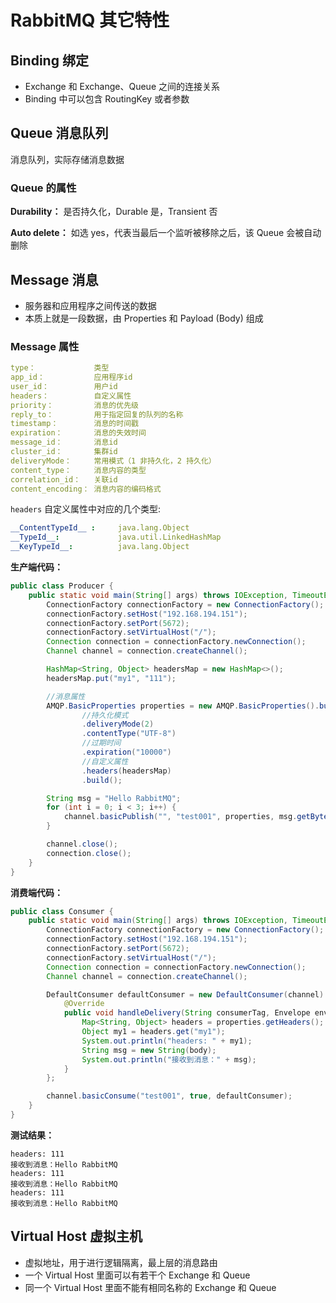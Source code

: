 # RabbitMQ 其它特性

## Binding 绑定

- Exchange 和 Exchange、Queue 之间的连接关系
- Binding 中可以包含 RoutingKey 或者参数

## Queue 消息队列

消息队列，实际存储消息数据

### Queue 的属性

**Durability：** 是否持久化，Durable 是，Transient 否

**Auto delete：** 如选 yes，代表当最后一个监听被移除之后，该 Queue 会被自动删除

## Message 消息

- 服务器和应用程序之间传送的数据
- 本质上就是一段数据，由 Properties 和 Payload (Body) 组成

### Message 属性

```yml
type：             类型
app_id：           应用程序id
user_id：          用户id
headers：          自定义属性
priority：         消息的优先级
reply_to：         用于指定回复的队列的名称
timestamp：        消息的时间戳
expiration：       消息的失效时间
message_id：       消息id
cluster_id：       集群id
deliveryMode：     常用模式（1 非持久化，2 持久化）
content_type：     消息内容的类型
correlation_id：   关联id
content_encoding： 消息内容的编码格式
```

`headers` 自定义属性中对应的几个类型:

```yml
__ContentTypeId__ :     java.lang.Object
__TypeId__:             java.util.LinkedHashMap
__KeyTypeId__:          java.lang.Object
```

**生产端代码：**

```java
public class Producer {
    public static void main(String[] args) throws IOException, TimeoutException {
        ConnectionFactory connectionFactory = new ConnectionFactory();
        connectionFactory.setHost("192.168.194.151");
        connectionFactory.setPort(5672);
        connectionFactory.setVirtualHost("/");
        Connection connection = connectionFactory.newConnection();
        Channel channel = connection.createChannel();

        HashMap<String, Object> headersMap = new HashMap<>();
        headersMap.put("my1", "111");

        //消息属性
        AMQP.BasicProperties properties = new AMQP.BasicProperties().builder()
                //持久化模式
                .deliveryMode(2)
                .contentType("UTF-8")
                //过期时间
                .expiration("10000")
                //自定义属性
                .headers(headersMap)
                .build();

        String msg = "Hello RabbitMQ";
        for (int i = 0; i < 3; i++) {
            channel.basicPublish("", "test001", properties, msg.getBytes());
        }

        channel.close();
        connection.close();
    }
}
```

**消费端代码：**

```java
public class Consumer {
    public static void main(String[] args) throws IOException, TimeoutException {
        ConnectionFactory connectionFactory = new ConnectionFactory();
        connectionFactory.setHost("192.168.194.151");
        connectionFactory.setPort(5672);
        connectionFactory.setVirtualHost("/");
        Connection connection = connectionFactory.newConnection();
        Channel channel = connection.createChannel();

        DefaultConsumer defaultConsumer = new DefaultConsumer(channel) {
            @Override
            public void handleDelivery(String consumerTag, Envelope envelope, AMQP.BasicProperties properties, byte[] body) throws IOException {
                Map<String, Object> headers = properties.getHeaders();
                Object my1 = headers.get("my1");
                System.out.println("headers: " + my1);
                String msg = new String(body);
                System.out.println("接收到消息：" + msg);
            }
        };

        channel.basicConsume("test001", true, defaultConsumer);
    }
}
```

**测试结果：**

```text
headers: 111
接收到消息：Hello RabbitMQ
headers: 111
接收到消息：Hello RabbitMQ
headers: 111
接收到消息：Hello RabbitMQ
```

## Virtual Host 虚拟主机

- 虚拟地址，用于进行逻辑隔离，最上层的消息路由
- 一个 Virtual Host 里面可以有若干个 Exchange 和 Queue
- 同一个 Virtual Host 里面不能有相同名称的 Exchange 和 Queue
